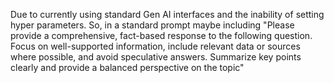 Due to currently using standard Gen AI interfaces and the inability of setting hyper parameters. 
So, in a standard prompt maybe including "Please provide a comprehensive, fact-based response to the following question. Focus on well-supported information, include relevant data or sources where possible, and avoid speculative answers. Summarize key points clearly and provide a balanced perspective on the topic"
